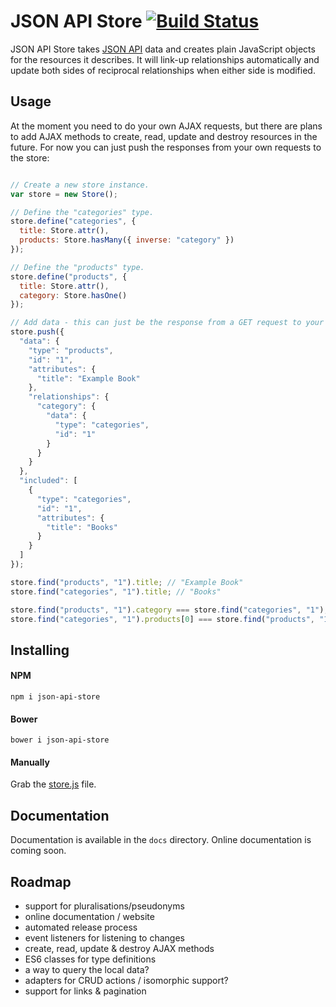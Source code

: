 # JSON API Store [![Build Status](https://travis-ci.org/haydn/json-api-store.svg?branch=master)](https://travis-ci.org/haydn/json-api-store)

JSON API Store takes [JSON API](http://jsonapi.org) data and creates plain
JavaScript objects for the resources it describes. It will link-up
relationships automatically and update both sides of reciprocal relationships
when either side is modified.

## Usage

At the moment you need to do your own AJAX requests, but there are plans to add
AJAX methods to create, read, update and destroy resources in the future. For
now you can just push the responses from your own requests to the store:

```javascript

// Create a new store instance.
var store = new Store();

// Define the "categories" type.
store.define("categories", {
  title: Store.attr(),
  products: Store.hasMany({ inverse: "category" })
});

// Define the "products" type.
store.define("products", {
  title: Store.attr(),
  category: Store.hasOne()
});

// Add data - this can just be the response from a GET request to your API.
store.push({
  "data": {
    "type": "products",
    "id": "1",
    "attributes": {
      "title": "Example Book"
    },
    "relationships": {
      "category": {
        "data": {
          "type": "categories",
          "id": "1"
        }
      }
    }
  },
  "included": [
    {
      "type": "categories",
      "id": "1",
      "attributes": {
        "title": "Books"
      }
    }
  ]
});

store.find("products", "1").title; // "Example Book"
store.find("categories", "1").title; // "Books"

store.find("products", "1").category === store.find("categories", "1"); // true
store.find("categories", "1").products[0] === store.find("products", "1"); // true

```

## Installing

#### NPM

```
npm i json-api-store
```

#### Bower

```
bower i json-api-store
```

#### Manually

Grab the [store.js](https://raw.githubusercontent.com/haydn/json-api-store/master/dist/store.js) file.

## Documentation

Documentation is available in the `docs` directory. Online documentation is coming soon.

## Roadmap

- support for pluralisations/pseudonyms
- online documentation / website
- automated release process
- event listeners for listening to changes
- create, read, update & destroy AJAX methods
- ES6 classes for type definitions
- a way to query the local data?
- adapters for CRUD actions / isomorphic support?
- support for links & pagination
